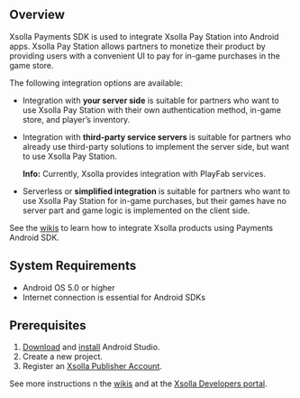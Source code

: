 
## Overview

Xsolla Payments SDK is used to integrate Xsolla Pay Station into Android apps. Xsolla Pay Station allows partners to monetize their product by providing users with a convenient UI to pay for in-game purchases in the game store.

The following integration options are available:

*   Integration with **your server side** is suitable for partners who want to use Xsolla Pay Station with their own authentication method, in-game store, and player’s inventory.
*   Integration with **third-party service servers** is suitable for partners who already use third-party solutions to implement the server side, but want to use Xsolla Pay Station.

    **Info:** Currently, Xsolla provides integration with PlayFab services.

*   Serverless or **simplified integration** is suitable for partners who want to use Xsolla Pay Station for in-game purchases, but their games have no server part and game logic is implemented on the client side.

See the [wikis](https://github.com/xsolla/store-android-sdk/wiki) to learn how to integrate Xsolla products using Payments Android SDK.


## System Requirements

*   Android OS 5.0 or higher
*   Internet сonnection is essential for Android SDKs


## Prerequisites

1. [Download](https://developer.android.com/studio) and [install](https://developer.android.com/studio/install) Android Studio.
2. Create a new project.
3. Register an [Xsolla Publisher Account](https://publisher.xsolla.com/signup?store_type=sdk).

See more instructions n the [wikis](https://github.com/xsolla/store-android-sdk/wiki) and at the [Xsolla Developers portal](https://developers.xsolla.com/sdk/game-engines/android/).